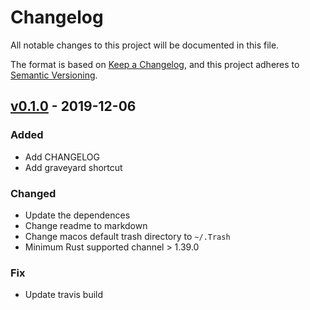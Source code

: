 # Changelog
All notable changes to this project will be documented in this file.

The format is based on [Keep a Changelog](https://keepachangelog.com/en/1.0.0/),
and this project adheres to [Semantic Versioning](https://semver.org/spec/v2.0.0.html).

## [v0.1.0] - 2019-12-06
### Added
- Add CHANGELOG
- Add graveyard shortcut

### Changed
- Update the dependences
- Change readme to markdown
- Change macos default trash directory to  `~/.Trash`
- Minimum Rust supported channel > 1.39.0

### Fix
- Update travis build

[Unreleased]: https://github.com/alongwy/safe-rm/compare/v0.1.0...HEAD
[v0.1.0]: https://github.com/alongwy/safe-rm/compare/fork...v0.1.0
